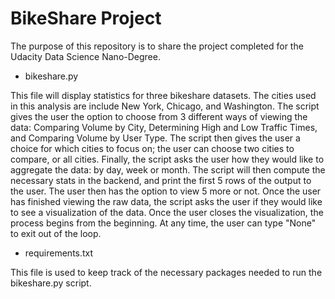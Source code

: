 # BikeShare Project
The purpose of this repository is to share the project completed for the Udacity Data Science Nano-Degree.

- bikeshare.py

This file will display statistics for three bikeshare datasets. The cities used in this analysis are include New York, Chicago, and Washington. The script gives the user the option to choose from 3 different ways of viewing the data: Comparing Volume by City, Determining High and Low Traffic Times, and Comparing Volume by User Type. The script then gives the user a choice for which cities to focus on; the user can choose two cities to compare, or all cities. Finally, the script asks the user how they would like to aggregate the data: by day, week or month. The script will then compute the necessary stats in the backend, and print the first 5 rows of the output to the user. The user then has the option to view 5 more or not. Once the user has finished viewing the raw data, the script asks the user if they would like to see a visualization of the data. Once the user closes the visualization, the process begins from the beginning. At any time, the user can type "None" to exit out of the loop.

- requirements.txt

This file is used to keep track of the necessary packages needed to run the bikeshare.py script.